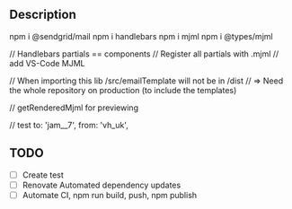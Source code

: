 ## Description

npm i @sendgrid/mail
npm i handlebars
npm i mjml
npm i @types/mjml

// Handlebars partials == components
// Register all partials  with .mjml
// add VS-Code MJML

// When importing this lib /src/emailTemplate will not be in /dist
// => Need the whole repository on production (to include the templates)

// getRenderedMjml for previewing


// test
to: 'jam__7',
from: 'vh_uk',

## TODO
- [ ] Create test
- [ ] Renovate Automated dependency updates
- [ ] Automate CI, npm run build, push, npm publish